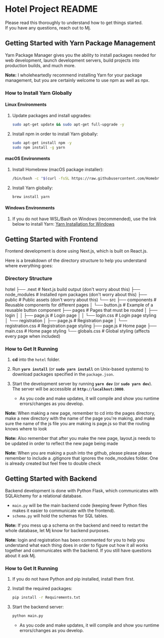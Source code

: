 # Hotel Project README

Please read this thoroughly to understand how to get things started.  
If you have any questions, reach out to Mj.

## Getting Started with Yarn Package Management

Yarn Package Manager gives you the ability to install packages needed for web development, launch development servers, build projects into production builds, and much more.

**Note:** I wholeheartedly recommend installing Yarn for your package management, but you are certainly welcome to use npm as well as npx.

### How to Install Yarn Globally

#### Linux Environments

1. Update packages and install upgrades:
    ```bash
    sudo apt-get update && sudo apt-get full-upgrade -y
    ```

2. Install npm in order to install Yarn globally:
    ```bash
    sudo apt-get install npm -y
    sudo npm install -g yarn
    ```

#### macOS Environments

1. Install Homebrew (macOS package installer):
    ```bash
    /bin/bash -c "$(curl -fsSL https://raw.githubusercontent.com/Homebrew/install/HEAD/install.sh)"
    ```

2. Install Yarn globally:
    ```bash
    brew install yarn
    ```

#### Windows Environments

1. If you do not have WSL/Bash on Windows (recommended), use the link below to install Yarn:
    [Yarn Installation for Windows](https://classic.yarnpkg.com/lang/en/docs/install/#windows-stable)

## Getting Started with Frontend

Frontend development is done using Next.js, which is built on React.js.

Here is a breakdown of the directory structure to help you understand where everything goes:

### Directory Structure
hotel
├── .next               # Next.js build output (don't worry about this)
├── node_modules        # Installed npm packages (don't worry about this)
├── public              # Public assets (don't worry about this)
└── src
    ├── components      # Reusable components for different pages
    │   └── button.js   # Example of a reusable button component
    ├── pages           # Pages that must be routed
    │   ├── login
    │   │   ├── page.js         # Login page
    │   │   └── login.css       # Login page styling
    │   └── registration
    │       ├── page.js         # Registration page
    │       └── registration.css # Registration page styling
    ├── page.js            # Home page
    ├── main.css           # Home page styling
    └── globals.css        # Global styling (affects every page when included)

### How to Get It Running

1. **cd** into the `hotel` folder.

2. Run **`yarn install`** (or **`sudo yarn install`** on Unix-based systems) to download packages specified in the `package.json`.

3. Start the development server by running **`yarn dev`** (or **`sudo yarn dev`**). The server will be accessible at **`http://localhost:3000`**.

   - As you code and make updates, it will compile and show you runtime errors/changes as you develop.

**Note:** When making a new page, remember to cd into the pages directory, make a new directory with the name of the page you're making, and make sure the name of the js file you are making is page.js so that the routing knows where to look

**Note:** Also remember that after you make the new page, layout.js needs to be updated in order to reflect the new page being made

**Note:** When you are making a push into the github, please please please remember to include a .gitignore that ignores the node_modules folder. One is already created but feel free to double check

## Getting Started with Backend

Backend development is done with Python Flask, which communicates with SQLAlchemy for a relational database.

- `main.py` will be the main backend code (keeping fewer Python files makes it easier to communicate with the frontend).
- `schema.py` will hold the schemas for SQL tables.

**Note:** If you mess up a schema on the backend and need to restart the whole database, let Mj know for backend purposes.

**Note:** login and registration has been commented for you to help you understand what each thing does in order to figure out how it all works together and communicates with the backend. If you still have questions about it ask Mj.

### How to Get It Running

1. If you do not have Python and pip installed, install them first.

2. Install the required packages:
    ```bash
    pip install -r Requirements.txt
    ```

3. Start the backend server:
    ```bash
    python main.py
    ```

   - As you code and make updates, it will compile and show you runtime errors/changes as you develop.

